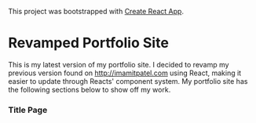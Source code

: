 This project was bootstrapped with [Create React App](https://github.com/facebook/create-react-app).

# Revamped Portfolio Site

This is my latest version of my portfolio site. I decided to revamp my previous version found on http://imamitpatel.com using React, making it easier to update through Reacts' component system. My portfolio site has the following sections below to show off my work.

### Title Page


